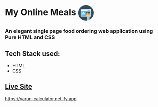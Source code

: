 # My Online Meals       <img align="center" width="50" height="50" src="img/icon.jpg">
### An elegant single page food ordering web application using Pure HTML and CSS
## Tech Stack used: 
- HTML
- CSS


## [Live Site](https://varun-calculator.netlify.app)
  https://varun-calculator.netlify.app
